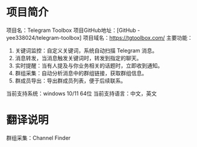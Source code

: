 # 项目简介
项目名：Telegram Toolbox
项目GitHub地址：[GitHub - yee338024/telegram-toolbox]
项目域名：https://tgtoolbox.com/
主要功能：
1. 关键词监控：自定义关键词，系统自动扫描 Telegram 消息。
2. 消息转发，当消息触发关键词时，转发到指定的聊天。
3. 实时提醒：当有人提及与你业务相关的话题时，立即收到通知。
4. 群组采集：自动分析消息中的群组链接，获取群组信息。
5. 群成员导出：导出群成员列表，便于后续联系。

当前支持系统：windows 10/11 64位
当前支持语言：中文，英文


# 翻译说明

群组采集：Channel Finder